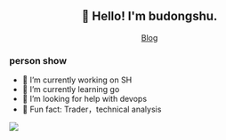 <h2 align="center">👋 Hello! I'm budongshu.</h2>
<p align="center">
  <a href="https://www.budongshu.cn">Blog</a> 
</p>



### person show
- 🔭 I’m currently working on SH
- 🌱 I’m currently learning go
- :tophat: I’m looking for help with devops
-  :meat_on_bone: Fun fact: Trader，technical analysis 
                                 
<p align="left">
<img src="https://github-readme-stats.vercel.app/api?username=budongshu&show_icons=true" />
</p>
